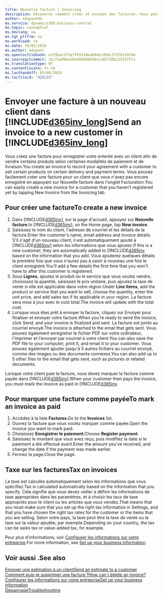 ```yaml
---
title: Nouvelle facture | Invoicing
description: Découvrez comment créer et envoyer des factures. Vous pouvez ajouter le client et le produit ou service à la volée, ou choisir dans une liste.
author: edupont04
ms.service: dynamics365-business-central
ms.topic: conceptual
ms.devlang: na
ms.tgt_pltfrm: na
ms.workload: na
ms.date: 10/01/2018
ms.author: edupont
ms.openlocfilehash: ef25bac373e7f63310ea894ecd9dc373fb3197d4
ms.sourcegitcommit: 1bcfaa99ea302e6b84b8361ca02730b135557fc1
ms.translationtype: HT
ms.contentlocale: fr-CA
ms.lasthandoff: 03/08/2019
ms.locfileid: "826233"
---
```

# <a name="send-an-invoice-to-a-new-customer-in-included365invlongincludesd365invlongmd"></a><span data-ttu-id="7c1db-104">Envoyer une facture à un nouveau client dans [!INCLUDE[d365inv_long](includes/d365inv_long.md)]</span><span class="sxs-lookup"><span data-stu-id="7c1db-104">Send an invoice to a new customer in [!INCLUDE[d365inv_long](includes/d365inv_long.md)]</span></span>
<span data-ttu-id="7c1db-105">Vous créez une facture pour enregistrer votre entente avec un client afin de vendre certains produits selon certaines modalités de paiement et de livraison.</span><span class="sxs-lookup"><span data-stu-id="7c1db-105">You create an invoice to record your agreement with a customer to sell certain products on certain delivery and payment terms.</span></span> <span data-ttu-id="7c1db-106">Vous pouvez facilement créer une facture pour un client que vous n'avez pas encore enregistré en appuyant sur Nouvelle facture dans l'onglet Facturation.</span><span class="sxs-lookup"><span data-stu-id="7c1db-106">You can easily create a new invoice for a customer that you haven’t registered yet by tapping New Invoice from the Invoicing tab.</span></span>  

## <a name="to-create-a-new-invoice"></a><span data-ttu-id="7c1db-107">Pour créer une facture</span><span class="sxs-lookup"><span data-stu-id="7c1db-107">To create a new invoice</span></span>
1. <span data-ttu-id="7c1db-108">Dans [!INCLUDE[d365inv](includes/d365inv.md)], sur la page d'accueil, appuyez sur **Nouvelle facture**.</span><span class="sxs-lookup"><span data-stu-id="7c1db-108">In [!INCLUDE[d365inv](includes/d365inv.md)], on the Home page, tap **New invoice**.</span></span>
2. <span data-ttu-id="7c1db-109">Saisissez le nom du client, l'adresse de courriel et les détails de la facture.</span><span class="sxs-lookup"><span data-stu-id="7c1db-109">Enter the customer’s name, email address and invoice details.</span></span> <span data-ttu-id="7c1db-110">S'il s'agit d'un nouveau client, il est automatiquement ajouté à [!INCLUDE[d365inv](includes/d365inv.md)] selon les informations que vous ajoutez.</span><span class="sxs-lookup"><span data-stu-id="7c1db-110">If this is a new customer, they are automatically added to [!INCLUDE[d365inv](includes/d365inv.md) based on the information that you add.</span></span> <span data-ttu-id="7c1db-111">Vous ajouterez quelques détails la première fois que vous n'aurez pas à saisir à nouveau une fois le client enregistré.</span><span class="sxs-lookup"><span data-stu-id="7c1db-111">You'll add a few details the first time that you won't have to after this customer is registered.</span></span>  
3. <span data-ttu-id="7c1db-112">Sous **Lignes**, ajoutez le produit ou le service que vous voulez vendre, choisissez la quantité, saisissez le prix unitaire, puis ajoutez la taxe de vente si elle est applicable dans votre région.</span><span class="sxs-lookup"><span data-stu-id="7c1db-112">Under **Line Items**, add the product or service that you want to sell, choose the quantity, enter the unit price, and add sales tax if its applicable in your region.</span></span> <span data-ttu-id="7c1db-113">La facture sera mise à jour avec le coût total.</span><span class="sxs-lookup"><span data-stu-id="7c1db-113">The invoice will update with the total cost.</span></span>  
4. <span data-ttu-id="7c1db-114">Lorsque vous êtes prêt à envoyer la facture, cliquez sur Envoyer pour finaliser et envoyer votre facture.</span><span class="sxs-lookup"><span data-stu-id="7c1db-114">When you're ready to send the invoice, click Send, and your invoice is finalized and sent.</span></span> <span data-ttu-id="7c1db-115">La facture est jointe au courriel envoyé.</span><span class="sxs-lookup"><span data-stu-id="7c1db-115">The invoice is attached to the email that gets sent.</span></span> <span data-ttu-id="7c1db-116">Vous pouvez également enregistrer le fichier PDF sur votre ordinateur, l'imprimer et l'envoyer par courriel à votre client.</span><span class="sxs-lookup"><span data-stu-id="7c1db-116">You can also save the PDF file to your computer, print it, and email it to your customer.</span></span> <span data-ttu-id="7c1db-117">Vous pouvez également ajouter jusqu'à 5 autres fichiers au courriel envoyé, comme des images ou des documents connexes.</span><span class="sxs-lookup"><span data-stu-id="7c1db-117">You can also add up to 5 other files to the email that gets sent, such as pictures or related documents.</span></span>  

<span data-ttu-id="7c1db-118">Lorsque votre client paie la facture, vous devez marquer la facture comme payée dans [!INCLUDE[d365inv](includes/d365inv.md)].</span><span class="sxs-lookup"><span data-stu-id="7c1db-118">When your customer then pays the invoice, you must mark the invoice as paid in [!INCLUDE[d365inv](includes/d365inv.md).</span></span>

## <a name="to-mark-an-invoice-as-paid"></a><span data-ttu-id="7c1db-119">Pour marquer une facture comme payée</span><span class="sxs-lookup"><span data-stu-id="7c1db-119">To mark an invoice as paid</span></span>

1. <span data-ttu-id="7c1db-120">Accédez à la liste **Factures**.</span><span class="sxs-lookup"><span data-stu-id="7c1db-120">Go to the **Invoices** list.</span></span>  
2. <span data-ttu-id="7c1db-121">Ouvrez la facture que vous voulez marquer comme payée.</span><span class="sxs-lookup"><span data-stu-id="7c1db-121">Open the invoice you want to mark paid.</span></span>  
3. <span data-ttu-id="7c1db-122">Choisissez **Enregistrer le paiement**.</span><span class="sxs-lookup"><span data-stu-id="7c1db-122">Choose **Register payment**.</span></span>  
4. <span data-ttu-id="7c1db-123">Saisissez le montant que vous avez reçu, puis modifiez la date si le paiement a été effectué avant.</span><span class="sxs-lookup"><span data-stu-id="7c1db-123">Enter the amount you've received, and change the date if the payment was made earlier.</span></span>  
5. <span data-ttu-id="7c1db-124">Fermez la page.</span><span class="sxs-lookup"><span data-stu-id="7c1db-124">Close the page.</span></span>  

## <a name="tax-on-invoices"></a><span data-ttu-id="7c1db-125">Taxe sur les factures</span><span class="sxs-lookup"><span data-stu-id="7c1db-125">Tax on invoices</span></span>
<span data-ttu-id="7c1db-126">La taxe est calculée automatiquement selon les informations que vous spécifiez.</span><span class="sxs-lookup"><span data-stu-id="7c1db-126">Tax is calculated automatically based on the information that you specify.</span></span> <span data-ttu-id="7c1db-127">Cela signifie que vous devez veiller à définir les informations de taxe appropriées dans les paramètres, et à choisir les taux de taxe appropriés pour le client ou les articles que vous vendez.</span><span class="sxs-lookup"><span data-stu-id="7c1db-127">That means that you must make sure that you set up the right tax information in Settings, and that you have chosen the right tax rates for the customer or the items that you are selling.</span></span> <span data-ttu-id="7c1db-128">Selon votre pays, la taxe peut être la taxe de vente ou la taxe sur la valeur ajoutée, par exemple.</span><span class="sxs-lookup"><span data-stu-id="7c1db-128">Depending on your country, the tax can be sales tax or value-added tax, for example.</span></span>

<span data-ttu-id="7c1db-129">Pour plus d'informations, voir [Configurer les informations sur votre entreprise](set-up-business-profile.md).</span><span class="sxs-lookup"><span data-stu-id="7c1db-129">For more information, see [Set up your business information](set-up-business-profile.md).</span></span>

## <a name="see-also"></a><span data-ttu-id="7c1db-130">Voir aussi .</span><span class="sxs-lookup"><span data-stu-id="7c1db-130">See also</span></span>
[<span data-ttu-id="7c1db-131">Envoyer une estimation à un client</span><span class="sxs-lookup"><span data-stu-id="7c1db-131">Send an estimate to a customer</span></span>](send-estimate.md)  
[<span data-ttu-id="7c1db-132">Comment puis-je supprimer une facture ?</span><span class="sxs-lookup"><span data-stu-id="7c1db-132">How can I delete an invoice?</span></span>](about-troubleshooting.md#how-can-i-delete-an-invoice)  
[<span data-ttu-id="7c1db-133">Configurer les informations sur votre entreprise</span><span class="sxs-lookup"><span data-stu-id="7c1db-133">Set up your business information</span></span>](set-up-business-profile.md)  
[<span data-ttu-id="7c1db-134">Dépannage</span><span class="sxs-lookup"><span data-stu-id="7c1db-134">Troubleshooting</span></span>](about-troubleshooting.md)  
